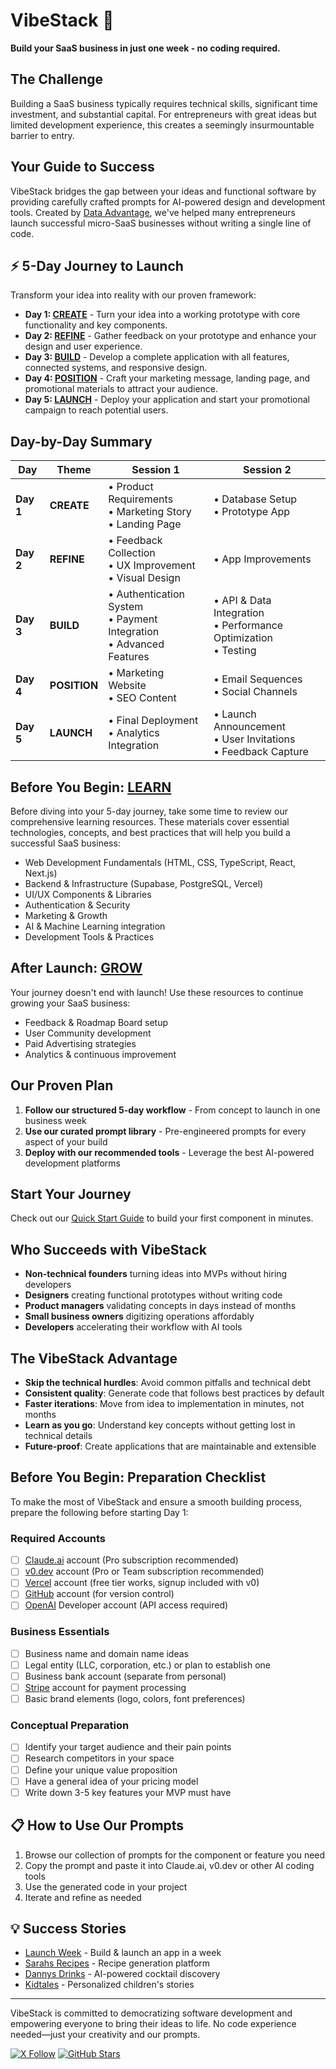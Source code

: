 # VibeStack 🚀

**Build your SaaS business in just one week - no coding required.**

## The Challenge

Building a SaaS business typically requires technical skills, significant time investment, and substantial capital. For entrepreneurs with great ideas but limited development experience, this creates a seemingly insurmountable barrier to entry.

## Your Guide to Success

VibeStack bridges the gap between your ideas and functional software by providing carefully crafted prompts for AI-powered design and development tools. Created by [Data Advantage](https://www.buildadataadvantage.com), we've helped many entrepreneurs launch successful micro-SaaS businesses without writing a single line of code.

## ⚡ 5-Day Journey to Launch

Transform your idea into reality with our proven framework:

- **Day 1: [CREATE](1-create/README.md)** - Turn your idea into a working prototype with core functionality and key components.
- **Day 2: [REFINE](2-refine/README.md)** - Gather feedback on your prototype and enhance your design and user experience.
- **Day 3: [BUILD](3-build/README.md)** - Develop a complete application with all features, connected systems, and responsive design.
- **Day 4: [POSITION](4-position/README.md)** - Craft your marketing message, landing page, and promotional materials to attract your audience.
- **Day 5: [LAUNCH](5-launch/README.md)** - Deploy your application and start your promotional campaign to reach potential users.

## Day-by-Day Summary

| Day | Theme | Session 1 | Session 2 |
|-----|-------|-----------|-----------|
| **Day 1** | **CREATE** | • Product Requirements<br>• Marketing Story<br>• Landing Page | • Database Setup<br>• Prototype App |
| **Day 2** | **REFINE** | • Feedback Collection<br>• UX Improvement<br>• Visual Design | • App Improvements |
| **Day 3** | **BUILD** | • Authentication System<br>• Payment Integration<br>• Advanced Features | • API & Data Integration<br>• Performance Optimization<br>• Testing |
| **Day 4** | **POSITION** | • Marketing Website<br>• SEO Content | • Email Sequences<br>• Social Channels |
| **Day 5** | **LAUNCH** | • Final Deployment<br>• Analytics Integration | • Launch Announcement<br>• User Invitations<br>• Feedback Capture |

## Before You Begin: [LEARN](0-learn/README.md)

Before diving into your 5-day journey, take some time to review our comprehensive learning resources. These materials cover essential technologies, concepts, and best practices that will help you build a successful SaaS business:

- Web Development Fundamentals (HTML, CSS, TypeScript, React, Next.js)
- Backend & Infrastructure (Supabase, PostgreSQL, Vercel)
- UI/UX Components & Libraries
- Authentication & Security
- Marketing & Growth
- AI & Machine Learning integration
- Development Tools & Practices

## After Launch: [GROW](6-grow/README.md)

Your journey doesn't end with launch! Use these resources to continue growing your SaaS business:

- Feedback & Roadmap Board setup
- User Community development
- Paid Advertising strategies
- Analytics & continuous improvement

## Our Proven Plan

1. **Follow our structured 5-day workflow** - From concept to launch in one business week
2. **Use our curated prompt library** - Pre-engineered prompts for every aspect of your build
3. **Deploy with our recommended tools** - Leverage the best AI-powered development platforms

## Start Your Journey

Check out our [Quick Start Guide](./docs/quick-start.md) to build your first component in minutes.

## Who Succeeds with VibeStack

- **Non-technical founders** turning ideas into MVPs without hiring developers
- **Designers** creating functional prototypes without writing code
- **Product managers** validating concepts in days instead of months
- **Small business owners** digitizing operations affordably
- **Developers** accelerating their workflow with AI tools

## The VibeStack Advantage

- **Skip the technical hurdles**: Avoid common pitfalls and technical debt
- **Consistent quality**: Generate code that follows best practices by default
- **Faster iterations**: Move from idea to implementation in minutes, not months
- **Learn as you go**: Understand key concepts without getting lost in technical details
- **Future-proof**: Create applications that are maintainable and extensible

## Before You Begin: Preparation Checklist

To make the most of VibeStack and ensure a smooth building process, prepare the following before starting Day 1:

### Required Accounts
- [ ] [Claude.ai](https://claude.ai) account (Pro subscription recommended)
- [ ] [v0.dev](https://www.v0.dev) account (Pro or Team subscription recommended)
- [ ] [Vercel](https://vercel.com) account (free tier works, signup included with v0)
- [ ] [GitHub](https://github.com) account (for version control)
- [ ] [OpenAI](https://platform.openai.com) Developer account (API access required)

### Business Essentials
- [ ] Business name and domain name ideas
- [ ] Legal entity (LLC, corporation, etc.) or plan to establish one
- [ ] Business bank account (separate from personal)
- [ ] [Stripe](https://stripe.com) account for payment processing
- [ ] Basic brand elements (logo, colors, font preferences)

### Conceptual Preparation
- [ ] Identify your target audience and their pain points
- [ ] Research competitors in your space
- [ ] Define your unique value proposition
- [ ] Have a general idea of your pricing model
- [ ] Write down 3-5 key features your MVP must have

## 📋 How to Use Our Prompts

1. Browse our collection of prompts for the component or feature you need
2. Copy the prompt and paste it into Claude.ai, v0.dev or other AI coding tools
3. Use the generated code in your project
4. Iterate and refine as needed

## 💡 Success Stories

- [Launch Week](https://www.launchweek.ai) - Build & launch an app in a week
- [Sarahs Recipes](https://www.sarahsrecipes.ai) - Recipe generation platform
- [Dannys Drinks](https://www.dannysdrinks.ai) - AI-powered cocktail discovery
- [Kidtales](https://www.kidtales.io) - Personalized children's stories

---

VibeStack is committed to democratizing software development and empowering everyone to bring their ideas to life. No code experience needed—just your creativity and our prompts.

[![X Follow](https://img.shields.io/twitter/follow/DataAdvantageAI?style=social)](https://x.com/dataadvantageai)
[![GitHub Stars](https://img.shields.io/github/stars/vibestack/vibestack?style=social)](https://github.com/Data-Advantage/vibestack)